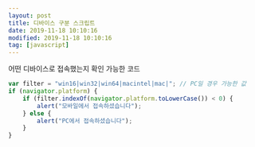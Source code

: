 ```yaml
---
layout: post
title: 디바이스 구분 스크립트
date: 2019-11-18 10:10:16
modified: 2019-11-18 10:10:16
tag: [javascript]
---
```


어떤 디바이스로 접속했는지 확인 가능한 코드

```javascript
var filter = "win16|win32|win64|macintel|mac|"; // PC일 경우 가능한 값
if (navigator.platform) {
    if (filter.indexOf(navigator.platform.toLowerCase()) < 0) {
        alert("모바일에서 접속하셨습니다");
    } else {
        alert("PC에서 접속하셨습니다");
    }
}
```
